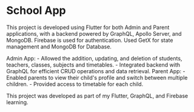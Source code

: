 # School App

This project is developed using Flutter for both Admin and Parent applications, with a backend powered by GraphQL, Apollo Server, and MongoDB. Firebase is used for authentication. Used GetX for state management and MongoDB for Database.

Admin App: - Allowed the addition, updating, and deletion of students, teachers, classes, subjects and timetables. - Integrated backend with GraphQL for efficient CRUD operations and data retrieval.
Parent App: - Enabled parents to view their child's profile and switch between multiple children. - Provided access to timetable for each child.

This project was developed as part of my Flutter, GraphQL, and Firebase learning.
